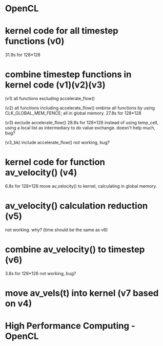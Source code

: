 # OpenCL

# kernel code for all timestep functions (v0)

31.9s for 128\*128

# combine timestep functions in kernel code (v1)(v2)(v3)

(v1) all functions excluding accelerate_flow()

(v2) all functions including accelerate_flow()
ombine all functions by using CLK_GLOBAL_MEM_FENCE; all in global memory.
27.8s for 128\*128

(v3) exclude accelerate_flow()
28.8s for 128\*128
instead of using temp_cell, using a local list as intermediary to do value exchange.
doesn't help much, bug?

(v3_bk) include accelerate_flow()
not working, bug?

# kernel code for function av_velocity() (v4)

6.8s for 128\*128
move av_velocity() to kernel, calculating in global memory.

# av_velocity() calculation reduction (v5)

not working. why? (time should be the same as v6)

# combine av_velocity() to timestep (v6)

3.8s for 128\*128
not working, bug?

# move av_vels(t) into kernel (v7 based on v4)

# High Performance Computing - OpenCL
